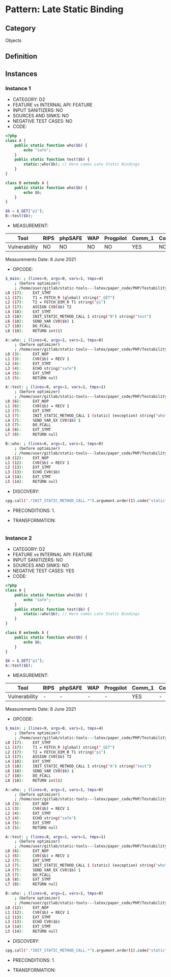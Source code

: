 # Pattern: Late Static Binding

## Category

Objects

## Definition

## Instances

### Instance 1

- CATEGORY: D2
- FEATURE vs INTERNAL API: FEATURE
- INPUT SANITIZERS:  NO
- SOURCES AND SINKS: NO 
- NEGATIVE TEST CASES: NO
- CODE:

```php
<?php
class A {
    public static function who($b) {
        echo "safe";
    }
    public static function test($b) {
        static::who($b); // Here comes Late Static Bindings
    }
}

class B extends A {
    public static function who($b) {
        echo $b;
    }
}

$b = $_GET["p1"];
B::test($b);
```

- MEASUREMENT:

| Tool          | RIPS | phpSAFE | WAP  | Progpilot | Comm_1 | Comm_2 | Correct |
| ------------- | ---- | ------- | ---- | --------- | ------- | --------- | ------- |
| Vulnerability | NO   | NO      | NO   | NO        | YES      | NO        | YES     |
Measurements Date: 8 June 2021

- OPCODE:

```bash
$_main: ; (lines=9, args=0, vars=1, tmps=4)
    ; (before optimizer)
    ; /home/user/gitlab/static-tools---latex/paper_code/PHP/Testability_Patterns/36_late_static_binding/36_late_static_binding.php:1-18
L0 (17):    EXT_STMT
L1 (17):    T1 = FETCH_R (global) string("_GET")
L2 (17):    T2 = FETCH_DIM_R T1 string("p1")
L3 (17):    ASSIGN CV0($b) T2
L4 (18):    EXT_STMT
L5 (18):    INIT_STATIC_METHOD_CALL 1 string("B") string("test")
L6 (18):    SEND_VAR CV0($b) 1
L7 (18):    DO_FCALL
L8 (18):    RETURN int(1)

A::who: ; (lines=6, args=1, vars=1, tmps=0)
    ; (before optimizer)
    ; /home/user/gitlab/static-tools---latex/paper_code/PHP/Testability_Patterns/36_late_static_binding/36_late_static_binding.php:3-5
L0 (3):     EXT_NOP
L1 (3):     CV0($b) = RECV 1
L2 (4):     EXT_STMT
L3 (4):     ECHO string("safe")
L4 (5):     EXT_STMT
L5 (5):     RETURN null

A::test: ; (lines=8, args=1, vars=1, tmps=1)
    ; (before optimizer)
    ; /home/user/gitlab/static-tools---latex/paper_code/PHP/Testability_Patterns/36_late_static_binding/36_late_static_binding.php:6-8
L0 (6):     EXT_NOP
L1 (6):     CV0($b) = RECV 1
L2 (7):     EXT_STMT
L3 (7):     INIT_STATIC_METHOD_CALL 1 (static) (exception) string("who")
L4 (7):     SEND_VAR_EX CV0($b) 1
L5 (7):     DO_FCALL
L6 (8):     EXT_STMT
L7 (8):     RETURN null

B::who: ; (lines=6, args=1, vars=1, tmps=0)
    ; (before optimizer)
    ; /home/user/gitlab/static-tools---latex/paper_code/PHP/Testability_Patterns/36_late_static_binding/36_late_static_binding.php:12-14
L0 (12):    EXT_NOP
L1 (12):    CV0($b) = RECV 1
L2 (13):    EXT_STMT
L3 (13):    ECHO CV0($b)
L4 (14):    EXT_STMT
L5 (14):    RETURN null
```

- DISCOVERY:

```bash
cpg.call(".*INIT_STATIC_METHOD_CALL.*").argument.order(1).code("static").size
```

- PRECONDITIONS:
   1.

- TRANSFORMATION: 

```

```


### Instance 2

- CATEGORY: D2
- FEATURE vs INTERNAL API: FEATURE
- INPUT SANITIZERS:  NO
- SOURCES AND SINKS: NO 
- NEGATIVE TEST CASES: YES
- CODE:

```php
<?php
class A {
    public static function who($b) {
        echo "safe";
    }
    public static function test($b) {
        static::who($b); // Here comes Late Static Bindings
    }
}

class B extends A {
    public static function who($b) {
        echo $b;
    }
}

$b = $_GET["p1"];
A::test($b);
```

- MEASUREMENT:

| Tool          | RIPS | phpSAFE | WAP  | Progpilot | Comm_1 | Comm_2 | Correct |
| ------------- | ---- | ------- | ---- | --------- | ------- | --------- | ------- |
| Vulnerability | -   | -      | -   | -        | YES      | -        | NO     |
Measurements Date: 8 June 2021

- OPCODE:

```bash
$_main: ; (lines=9, args=0, vars=1, tmps=4)
    ; (before optimizer)
    ; /home/user/gitlab/static-tools---latex/paper_code/PHP/Testability_Patterns/36_late_static_binding/second_ex/second_ex.php:1-18
L0 (17):    EXT_STMT
L1 (17):    T1 = FETCH_R (global) string("_GET")
L2 (17):    T2 = FETCH_DIM_R T1 string("p1")
L3 (17):    ASSIGN CV0($b) T2
L4 (18):    EXT_STMT
L5 (18):    INIT_STATIC_METHOD_CALL 1 string("A") string("test")
L6 (18):    SEND_VAR CV0($b) 1
L7 (18):    DO_FCALL
L8 (18):    RETURN int(1)

A::who: ; (lines=6, args=1, vars=1, tmps=0)
    ; (before optimizer)
    ; /home/user/gitlab/static-tools---latex/paper_code/PHP/Testability_Patterns/36_late_static_binding/second_ex/second_ex.php:3-5
L0 (3):     EXT_NOP
L1 (3):     CV0($b) = RECV 1
L2 (4):     EXT_STMT
L3 (4):     ECHO string("safe")
L4 (5):     EXT_STMT
L5 (5):     RETURN null

A::test: ; (lines=8, args=1, vars=1, tmps=1)
    ; (before optimizer)
    ; /home/user/gitlab/static-tools---latex/paper_code/PHP/Testability_Patterns/36_late_static_binding/second_ex/second_ex.php:6-8
L0 (6):     EXT_NOP
L1 (6):     CV0($b) = RECV 1
L2 (7):     EXT_STMT
L3 (7):     INIT_STATIC_METHOD_CALL 1 (static) (exception) string("who")
L4 (7):     SEND_VAR_EX CV0($b) 1
L5 (7):     DO_FCALL
L6 (8):     EXT_STMT
L7 (8):     RETURN null

B::who: ; (lines=6, args=1, vars=1, tmps=0)
    ; (before optimizer)
    ; /home/user/gitlab/static-tools---latex/paper_code/PHP/Testability_Patterns/36_late_static_binding/second_ex/second_ex.php:12-14
L0 (12):    EXT_NOP
L1 (12):    CV0($b) = RECV 1
L2 (13):    EXT_STMT
L3 (13):    ECHO CV0($b)
L4 (14):    EXT_STMT
L5 (14):    RETURN null
```

- DISCOVERY:

```bash
cpg.call(".*INIT_STATIC_METHOD_CALL.*").argument.order(1).code("static").size
```

- PRECONDITIONS:
   1.

- TRANSFORMATION: 

```

```

